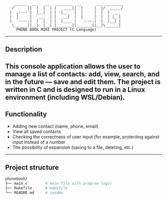 ```ascii

    ______  __    __   _______  __       __  ________
   /      ||  |  |  | |   ____||  |     |  |/  _____/
  |  ,----'|  |__|  | |  |__   |  |     |  |  |  __  
  |  |     |   __   | |   __|  |  |     |  |  | |_ | 
  |  `----.|  |  |  | |  |____ |  `----.|  |  |__| | 
   \______||__|  |__| |_______||_______||__|\______| 
     PHONE BOOK MINI PROJECT (C Language)

```
---

## Description

This console application allows the user to manage a list of contacts: add, view, search, and in the future — save and edit them. The project is written in C and is designed to run in a Linux environment (including WSL/Debian).
---


## Functionality

- Adding new contact (name, phone, email)
- View all saved contacts
- Checking the correctness of user input (for example, protecting against input instead of a number
- The possibility of expansion (saving to a file, deleting, etc.)

---

## Project structure

```bash
phonebook/
├── main.c        # main file with program logic
├── Makefile      # makefile
└── README.md     # readme

